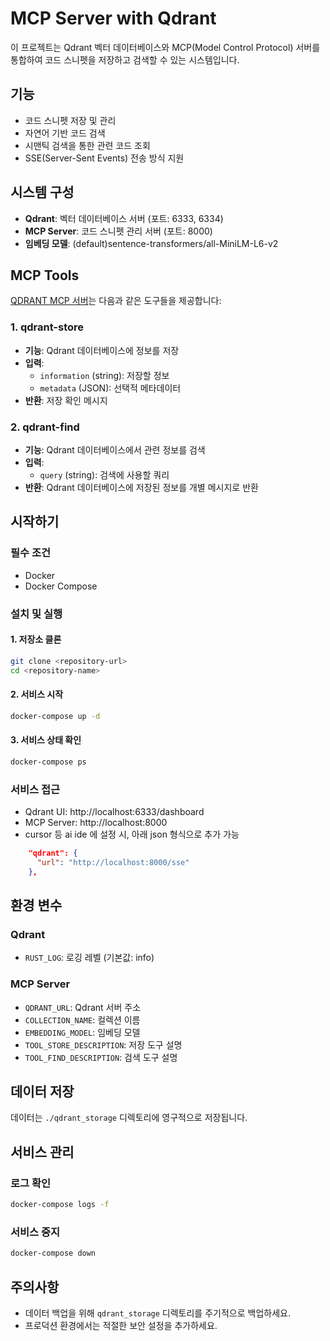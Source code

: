 # MCP Server with Qdrant

이 프로젝트는 Qdrant 벡터 데이터베이스와 MCP(Model Control Protocol) 서버를 통합하여 코드 스니펫을 저장하고 검색할 수 있는 시스템입니다.

## 기능

- 코드 스니펫 저장 및 관리
- 자연어 기반 코드 검색
- 시맨틱 검색을 통한 관련 코드 조회
- SSE(Server-Sent Events) 전송 방식 지원

## 시스템 구성

- **Qdrant**: 벡터 데이터베이스 서버 (포트: 6333, 6334)
- **MCP Server**: 코드 스니펫 관리 서버 (포트: 8000)
- **임베딩 모델**: (default)sentence-transformers/all-MiniLM-L6-v2

## MCP Tools

[QDRANT MCP 서버](https://github.com/qdrant/mcp-server-qdrant)는 다음과 같은 도구들을 제공합니다:

### 1. qdrant-store

- **기능**: Qdrant 데이터베이스에 정보를 저장
- **입력**:
  - `information` (string): 저장할 정보
  - `metadata` (JSON): 선택적 메타데이터
- **반환**: 저장 확인 메시지

### 2. qdrant-find

- **기능**: Qdrant 데이터베이스에서 관련 정보를 검색
- **입력**:
  - `query` (string): 검색에 사용할 쿼리
- **반환**: Qdrant 데이터베이스에 저장된 정보를 개별 메시지로 반환

## 시작하기

### 필수 조건

- Docker
- Docker Compose

### 설치 및 실행

#### 1. 저장소 클론

```bash
git clone <repository-url>
cd <repository-name>
```

#### 2. 서비스 시작

```bash
docker-compose up -d
```

#### 3. 서비스 상태 확인

```bash
docker-compose ps
```

### 서비스 접근

- Qdrant UI: http://localhost:6333/dashboard
- MCP Server: http://localhost:8000
- cursor 등 ai ide 에 설정 시, 아래 json 형식으로 추가 가능

```json
    "qdrant": {
      "url": "http://localhost:8000/sse"
    },
```

## 환경 변수

### Qdrant

- `RUST_LOG`: 로깅 레벨 (기본값: info)

### MCP Server

- `QDRANT_URL`: Qdrant 서버 주소
- `COLLECTION_NAME`: 컬렉션 이름
- `EMBEDDING_MODEL`: 임베딩 모델
- `TOOL_STORE_DESCRIPTION`: 저장 도구 설명
- `TOOL_FIND_DESCRIPTION`: 검색 도구 설명

## 데이터 저장

데이터는 `./qdrant_storage` 디렉토리에 영구적으로 저장됩니다.

## 서비스 관리

### 로그 확인

```bash
docker-compose logs -f
```

### 서비스 중지

```bash
docker-compose down
```

## 주의사항

- 데이터 백업을 위해 `qdrant_storage` 디렉토리를 주기적으로 백업하세요.
- 프로덕션 환경에서는 적절한 보안 설정을 추가하세요.
